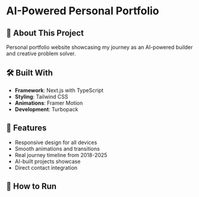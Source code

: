  # AI-Powered Personal Portfolio

## 🚀 About This Project
Personal portfolio website showcasing my journey as an AI-powered builder and creative problem solver.

## 🛠️ Built With
- **Framework**: Next.js with TypeScript
- **Styling**: Tailwind CSS
- **Animations**: Framer Motion
- **Development**: Turbopack

## 🌟 Features
- Responsive design for all devices
- Smooth animations and transitions
- Real journey timeline from 2018-2025
- AI-built projects showcase
- Direct contact integration

## 🚀 How to Run
